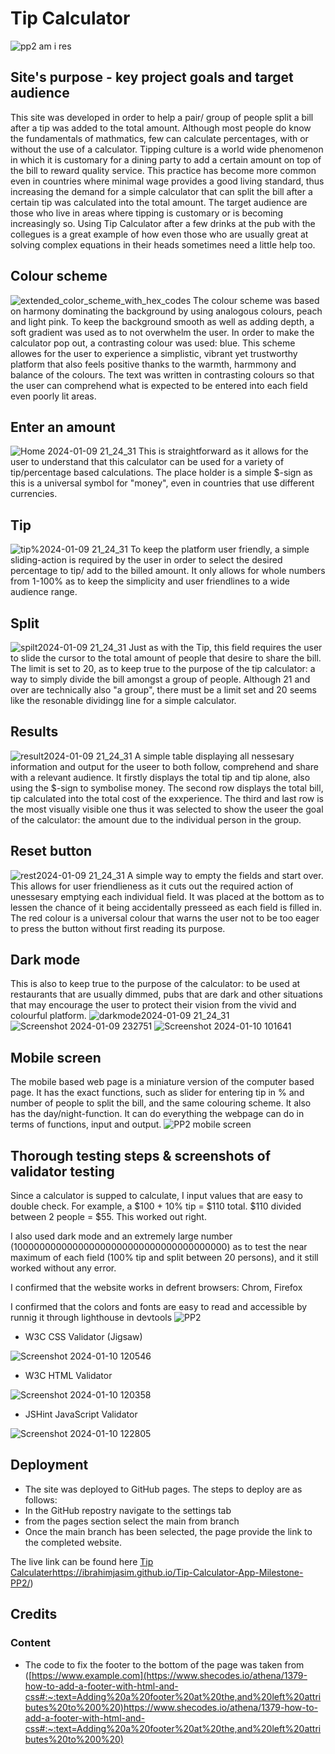 # Tip Calculator 
![pp2 am i res](https://github.com/ibrahimjasim/Tip-Calculator-App-Milestone-PP2/assets/127301769/cecaaed9-2624-4038-a92b-6c3897746080)

## Site's purpose - key project goals and target audience
This site was developed in order to help a pair/ group of people split a bill after a tip was added to the total amount.
Although most people do know the fundamentals of mathmatics, few can calculate percentages, with or without the use of a calculator.
Tipping culture is a world wide phenomenon in which it is customary for a dining party to add a certain amount on top of the bill to reward quality service.
This practice has become more common even in countries where minimal wage provides a good living standard, thus increasing the demand for a simple calculator that can split the bill after a certain tip was calculated into the total amount.
The target audience are those who live in areas where tipping is customary or is becoming increasingly so.
Using Tip Calculator after a few drinks at the pub with the collegues is a great example of how even those who are usually great at solving complex equations in their heads sometimes need a little help too.


## Colour scheme
![extended_color_scheme_with_hex_codes](https://github.com/ibrahimjasim/Tip-Calculator-App-Milestone-PP2/assets/127301769/7369c8ff-9e70-4d5b-bad3-7b26efe17452)
The colour scheme was based on harmony dominating the background by using analogous colours, peach and light pink. 
To keep the background smooth as well as adding depth, a soft gradient was used as to not overwhelm the user.
In order to make the calculator pop out, a contrasting colour was used: blue.
This scheme allowes for the user to experience a simplistic, vibrant yet trustworthy platform that also feels positive thanks to the warmth, harmmony and balance of the colours. 
The text was written in contrasting colours so that the user can comprehend what is expected to be entered into each field even poorly lit areas. 

## Enter an amount
![Home 2024-01-09 21_24_31](https://github.com/ibrahimjasim/Tip-Calculator-App-Milestone-PP2/assets/127301769/c12bccb4-c194-42ec-a01e-3c208d037765)
This is straightforward as it allows for the user to understand that this calculator can be used for a variety of tip/percentage based calculations.
The place holder is a simple $-sign as this is a universal symbol for "money", even in countries that use different currencies.

## Tip 
![tip%2024-01-09 21_24_31](https://github.com/ibrahimjasim/Tip-Calculator-App-Milestone-PP2/assets/127301769/d8fe9c5e-9083-40b2-a5fc-99e16dda4423)
To keep the platform user friendly, a simple sliding-action is required by the user in order to select the desired percentage to tip/ add to the billed amount. 
It only allows for whole numbers from 1-100% as to keep the simplicity and user friendlines to a wide audience range. 

## Split
![spilt2024-01-09 21_24_31](https://github.com/ibrahimjasim/Tip-Calculator-App-Milestone-PP2/assets/127301769/a6a57936-19b9-403c-b4e2-2c6f356cdfbf)
Just as with the Tip, this field requires the user to slide the cursor to the total amount of people that desire to share the bill.
The limit is set to 20, as to keep true to the purpose of the tip calculator: a way to simply divide the bill amongst a group of people.
Although 21 and over are technically also "a group", there must be a limit set and 20 seems like the resonable dividingg line for a simple calculator.

## Results
![result2024-01-09 21_24_31](https://github.com/ibrahimjasim/Tip-Calculator-App-Milestone-PP2/assets/127301769/d44b0a25-eb2a-44dc-bc77-164fee58b946)
A simple table displaying all nessesary information and output for the useer to both follow, comprehend and share with a relevant audience.
It firstly displays the total tip and tip alone, also using the $-sign to symbolise money.
The second row displays the total bill, tip calculated into the total cost of the exxperience.
The third and last row is the most visually visible one thus it was selected to show the useer the goal of the calculator: the amount due to the individual person in the group. 

## Reset button 
![rest2024-01-09 21_24_31](https://github.com/ibrahimjasim/Tip-Calculator-App-Milestone-PP2/assets/127301769/5eab5739-878b-44a2-a89c-fb993b46f275)
A simple way to empty the fields and start over. This allows for user friendlieness as it cuts out the required action of unessesary emptying each individual field. 
It was placed at the bottom as to lessen the chance of it being accidentally presseed as each field is filled in.
The red colour is a universal colour that warns the user not to be too eager to press the button without first reading its purpose.

## Dark mode
This is also to keep true to the purpose of the calculator: to be used at restaurants that are usually dimmed, pubs that are dark and other situations that may encourage the user to protect their vision from the vivid and colourful platform.
![darkmode2024-01-09 21_24_31](https://github.com/ibrahimjasim/Tip-Calculator-App-Milestone-PP2/assets/127301769/3ce45a3e-0968-4a55-821c-30ec9cc7731e)
![Screenshot 2024-01-09 232751](https://github.com/ibrahimjasim/Tip-Calculator-App-Milestone-PP2/assets/127301769/364c5c15-723b-4b3a-b746-09df005dceef)
![Screenshot 2024-01-10 101641](https://github.com/ibrahimjasim/Tip-Calculator-App-Milestone-PP2/assets/127301769/ab1367e3-7b8e-4b25-8e2f-9e97384e104d)

## Mobile screen
The mobile based web page is a miniature version of the computer based page. It has the exact functions, such as slider for entering tip in % and number of people to split the bill, and the same colouring scheme.
It also has the day/night-function. It can do everything the webpage can do in terms of functions, input and output.
![PP2 mobile screen](https://github.com/ibrahimjasim/Tip-Calculator-App-Milestone-PP2/assets/127301769/cbd3382f-093d-4cfa-aada-c2319a5b002a)


## Thorough testing steps & screenshots of validator testing
Since a calculator is supped to calculate, I input values that are easy to double check.
For example, a $100 + 10% tip = $110 total. $110 divided between 2 people = $55. This worked out right.

I also used dark mode and an extremely large number (100000000000000000000000000000000000000) as to test the near maximum of each field (100% tip and split between 20 persons), and it still worked without any error.

I confirmed that the website works in defrent browsers: Chrom, Firefox

I confirmed that the colors and fonts are easy to read and accessible by runnig it through lighthouse in devtools
![PP2](https://github.com/ibrahimjasim/Tip-Calculator-App-Milestone-PP2/assets/127301769/239f61e8-0497-4bbf-bbe2-6f64e944a21d)



* W3C CSS Validator (Jigsaw)

![Screenshot 2024-01-10 120546](https://github.com/ibrahimjasim/Tip-Calculator-App-Milestone-PP2/assets/127301769/175fae8e-7866-4e6a-88a0-a366bed76b25)

* W3C HTML Validator
  
![Screenshot 2024-01-10 120358](https://github.com/ibrahimjasim/Tip-Calculator-App-Milestone-PP2/assets/127301769/52671f8b-2fee-4cb8-bba0-3b633fb31dd6)

* JSHint JavaScript Validator

![Screenshot 2024-01-10 122805](https://github.com/ibrahimjasim/Tip-Calculator-App-Milestone-PP2/assets/127301769/845a27d3-face-4a37-b135-cab67bb30826)



##  Deployment 
* The site was deployed to GitHub pages. The steps to deploy are as follows:
* In the GitHub repostry navigate to the settings tab
* from the pages section select the main from branch
* Once the main branch has been selected, the page provide the link to the completed website.

The live link can be found here 	[Tip Calculater](https://ibrahimjasim.github.io/Tip-Calculator-App-Milestone-PP2/)https://ibrahimjasim.github.io/Tip-Calculator-App-Milestone-PP2/)

## Credits 
### Content 
* The code to fix the footer to the bottom of the page was taken from  ([https://www.example.com](https://www.shecodes.io/athena/1379-how-to-add-a-footer-with-html-and-css#:~:text=Adding%20a%20footer%20at%20the,and%20left%20attributes%20to%200%20)https://www.shecodes.io/athena/1379-how-to-add-a-footer-with-html-and-css#:~:text=Adding%20a%20footer%20at%20the,and%20left%20attributes%20to%200%20)
